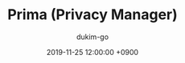 ---
layout: post
date: 2019-11-25 12:00:00 +0900
title: "Prima (Privacy Manager)"
author: "dukim-go"
categories: profile
tags: [ iOS, Swift, portfolio ]
---